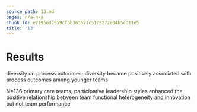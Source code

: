 ```yaml
---
source_path: 13.md
pages: n/a-n/a
chunk_id: e71956dc959cfbb363521c5175272e04b5cd11e5
title: '13'
---
```

# Results

diversity on process outcomes; diversity became positively associated with process outcomes among younger teams

N=136 primary care teams; participative leadership styles enhanced the positive relationship between team functional heterogeneity and innovation but not team performance
